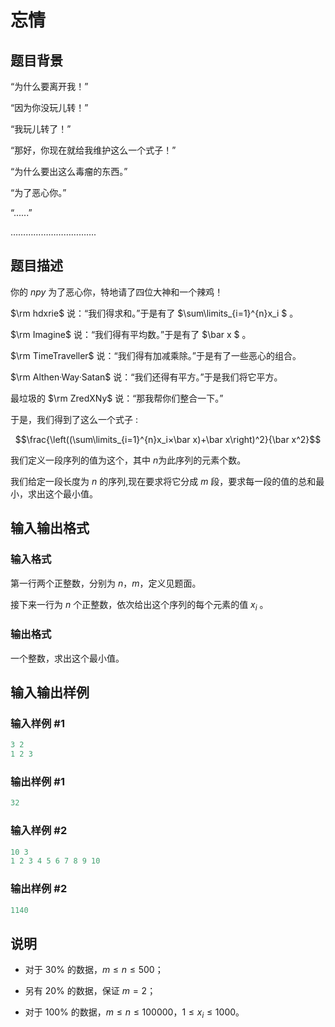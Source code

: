 # 忘情

## 题目背景

 “为什么要离开我！”

“因为你没玩儿转！”

“我玩儿转了！”

“那好，你现在就给我维护这么一个式子！”

“为什么要出这么毒瘤的东西。”

“为了恶心你。”

“......”

$…………………………….$

## 题目描述

你的 $npy$ 为了恶心你，特地请了四位大神和一个辣鸡！

$\rm hdxrie$ 说：“我们得求和。”于是有了 $\sum\limits_{i=1}^{n}x_i $ 。

$\rm Imagine$ 说：“我们得有平均数。”于是有了 $\bar x $ 。

$\rm TimeTraveller$ 说：“我们得有加减乘除。”于是有了一些恶心的组合。

$\rm Althen·Way·Satan$ 说：“我们还得有平方。”于是我们将它平方。

最垃圾的 $\rm ZredXNy$ 说：“那我帮你们整合一下。”

于是，我们得到了这么一个式子 $:$

$$\frac{\left((\sum\limits_{i=1}^{n}x_i×\bar x)+\bar x\right)^2}{\bar x^2}$$

我们定义一段序列的值为这个，其中 $n$为此序列的元素个数。

我们给定一段长度为 $n$ 的序列,现在要求将它分成 $m$ 段，要求每一段的值的总和最小，求出这个最小值。

## 输入输出格式

### 输入格式

第一行两个正整数，分别为 $n$，$m$，定义见题面。

接下来一行为 $n$ 个正整数，依次给出这个序列的每个元素的值 $x_i$ 。

### 输出格式

一个整数，求出这个最小值。

## 输入输出样例

### 输入样例 #1

```cpp
3 2
1 2 3

```
### 输出样例 #1

```cpp
32
```


### 输入样例 #2

```cpp
10 3
1 2 3 4 5 6 7 8 9 10

```
### 输出样例 #2

```cpp
1140
```


## 说明

- 对于 $30 \%$ 的数据，$m≤n≤500$；

- 另有 $20 \%$ 的数据，保证 $m=2$；

- 对于 $100 \%$ 的数据，$m≤n≤100000$，$1≤x_i≤1000$。

